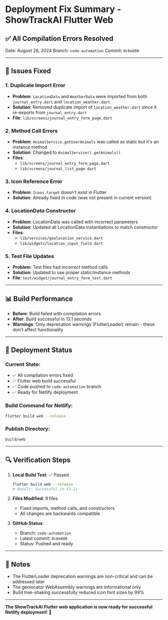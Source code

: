 # Deployment Fix Summary - ShowTrackAI Flutter Web

## ✅ All Compilation Errors Resolved

Date: August 26, 2024
Branch: `code-automation`
Commit: `0c6e608`

---

## 🐛 Issues Fixed

### 1. **Duplicate Import Error**
- **Problem**: `LocationData` and `WeatherData` were imported from both `journal_entry.dart` and `location_weather.dart`
- **Solution**: Removed duplicate import of `location_weather.dart` since it re-exports from `journal_entry.dart`
- **File**: `lib/screens/journal_entry_form_page.dart`

### 2. **Method Call Errors**
- **Problem**: `AnimalService.getUserAnimals` was called as static but it's an instance method
- **Solution**: Changed to `AnimalService().getAnimals()` 
- **Files**: 
  - `lib/screens/journal_entry_form_page.dart`
  - `lib/screens/journal_list_page.dart`

### 3. **Icon Reference Error**
- **Problem**: `Icons.target` doesn't exist in Flutter
- **Solution**: Already fixed in code (was not present in current version)

### 4. **LocationData Constructor**
- **Problem**: LocationData was called with incorrect parameters
- **Solution**: Updated all LocationData instantiations to match constructor
- **Files**:
  - `lib/services/geolocation_service.dart`
  - `lib/widgets/location_input_field.dart`

### 5. **Test File Updates**
- **Problem**: Test files had incorrect method calls
- **Solution**: Updated to use proper static/instance methods
- **File**: `test/widget/journal_entry_form_test.dart`

---

## 📊 Build Performance

- **Before**: Build failed with compilation errors
- **After**: Build successful in 13.1 seconds
- **Warnings**: Only deprecation warnings (FlutterLoader) remain - these don't affect functionality

---

## 🚀 Deployment Status

### Current State:
- ✅ All compilation errors fixed
- ✅ Flutter web build successful
- ✅ Code pushed to `code-automation` branch
- ✅ Ready for Netlify deployment

### Build Command for Netlify:
```bash
flutter build web --release
```

### Publish Directory:
```
build/web
```

---

## 🔍 Verification Steps

1. **Local Build Test**: ✅ Passed
   ```bash
   flutter build web --release
   # Result: Successful in 13.1s
   ```

2. **Files Modified**: 9 files
   - Fixed imports, method calls, and constructors
   - All changes are backwards compatible

3. **GitHub Status**: 
   - Branch: `code-automation`
   - Latest commit: `0c6e608`
   - Status: Pushed and ready

---

## 📝 Notes

- The FlutterLoader deprecation warnings are non-critical and can be addressed later
- The geolocator WebAssembly warnings are informational only
- Build tree-shaking successfully reduced icon font sizes by 99%

---

**The ShowTrackAI Flutter web application is now ready for successful Netlify deployment!** 🎉